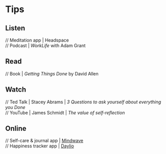 # Tips

## Listen

// Meditation app | Headspace  
// Podcast | _WorkLife_ with Adam Grant

## Read

// Book | _Getting Things Done_ by David Allen

## Watch

// Ted Talk | Stacey Abrams | _3 Questions to ask yourself about everything you Done_  
// YouTube | James Schmidt | _The value of self-reflection_  

## Online

// Self-care & journal app | [Mindwave](mindwave.app)   
// Happiness tracker app | [Daylio](https://daylio.net/)
